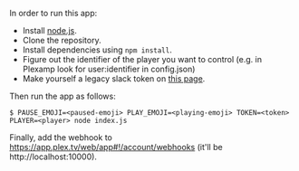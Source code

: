 In order to run this app:
 
- Install [node.js](https://nodejs.org/en/).
- Clone the repository.
- Install dependencies using `npm install`.
- Figure out the identifier of the player you want to control (e.g. in Plexamp look for user:identifier in config.json)
- Make yourself a legacy slack token on [this page](https://api.slack.com/custom-integrations/legacy-tokens).

Then run the app as follows:

```
$ PAUSE_EMOJI=<paused-emoji> PLAY_EMOJI=<playing-emoji> TOKEN=<token> PLAYER=<player> node index.js
```

Finally, add the webhook to https://app.plex.tv/web/app#!/account/webhooks (it'll be http://localhost:10000).
